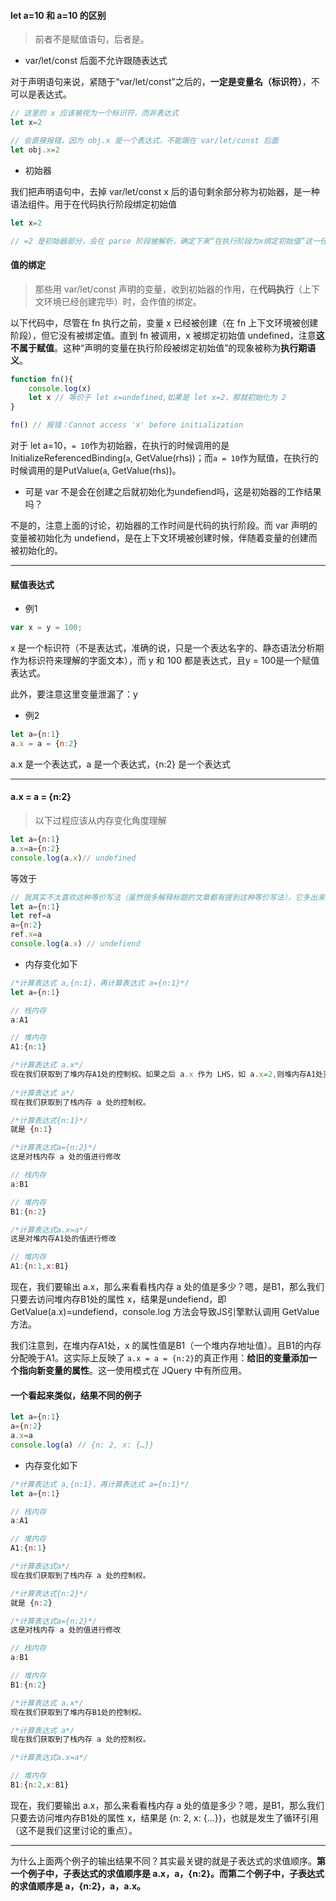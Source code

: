 #### let a=10 和 a=10 的区别

>  前者不是赋值语句，后者是。

* var/let/const 后面不允许跟随表达式

对于声明语句来说，紧随于“var/let/const”之后的，**一定是变量名（标识符）**，不可以是表达式。

```javascript
// 这里的 x 应该被视为一个标识符，而非表达式
let x=2

// 会直接报错，因为 obj.x 是一个表达式，不能跟在 var/let/const 后面
let obj.x=2
```

* 初始器

我们把声明语句中，去掉 var/let/const x 后的语句剩余部分称为初始器，是一种语法组件。用于在代码执行阶段绑定初始值

```javascript
let x=2

// =2 是初始器部分，会在 parse 阶段被解析，确定下来“在执行阶段为x绑定初始值”这一任务。
```

#### 值的绑定

> 那些用 var/let/const 声明的变量，收到初始器的作用，在**代码执行**（上下文环境已经创建完毕）时，会作值的绑定。

以下代码中，尽管在 fn 执行之前，变量 x 已经被创建（在 fn 上下文环境被创建阶段），但它没有被绑定值。直到 fn 被调用，x 被绑定初始值 undefined，注意**这不属于赋值**。这种“声明的变量在执行阶段被绑定初始值”的现象被称为**执行期语义**。

```javascript
function fn(){
    console.log(x) 
	let x // 等价于 let x=undefined,如果是 let x=2，那就初始化为 2
}

fn() // 报错：Cannot access 'x' before initialization
```

对于 let a=10，`= 10`作为初始器，在执行的时候调用的是 InitializeReferencedBinding(`a`, GetValue(rhs))；而`a = 10`作为赋值，在执行的时候调用的是PutValue(`a`, GetValue(rhs))。

* 可是 var 不是会在创建之后就初始化为undefiend吗，这是初始器的工作结果吗？

不是的，注意上面的讨论，初始器的工作时间是代码的执行阶段。而 var 声明的变量被初始化为 undefiend，是在上下文环境被创建时候，伴随着变量的创建而被初始化的。

---

#### 赋值表达式

* 例1

```javascript
var x = y = 100;
```

x 是一个标识符（不是表达式，准确的说，只是一个表达名字的、静态语法分析期作为标识符来理解的字面文本），而 y 和 100 都是表达式，且y = 100是一个赋值表达式。

此外，要注意这里变量泄漏了：y

* 例2

```javascript
let a={n:1}
a.x = a = {n:2}
```

a.x 是一个表达式，a 是一个表达式，{n:2} 是一个表达式

---

#### a.x = a = {n:2}

> 以下过程应该从内存变化角度理解

```javascript
let a={n:1}
a.x=a={n:2}
console.log(a.x)// undefined
```

等效于

```javascript
// 我其实不太喜欢这种等价写法（虽然很多解释标题的文章都有提到这种等价写法），它多出来的 ref 可能使人迷惑，从内存角度理解这个问题才是最直观的。
let a={n:1}
let ref=a
a={n:2}
ref.x=a 
console.log(a.x) // undefiend
```

* 内存变化如下

```javascript
/*计算表达式 a,{n:1}，再计算表达式 a={n:1}*/
let a={n:1}

// 栈内存
a:A1

// 堆内存
A1:{n:1}
```

```javascript
/*计算表达式 a.x*/
现在我们获取到了堆内存A1处的控制权。如果之后 a.x 作为 LHS，如 a.x=2,则堆内存A1处变为A1:{n:1,x:2}。如果之后 a.x 作为 RHS，如 b=a.x，则返回 undefiend，因为堆内存A1处没有存储x这个属性的值，即 GetValue(a.x)=undefined
    
/*计算表达式 a*/
现在我们获取到了栈内存 a 处的控制权。

/*计算表达式{n:1}*/
就是 {n:1}
```

```javascript
/*计算表达式a={n:2}*/
这是对栈内存 a 处的值进行修改

// 栈内存
a:B1

// 堆内存
B1:{n:2}
```

```javascript
/*计算表达式a.x=a*/
这是对堆内存A1处的值进行修改

// 堆内存
A1:{n:1,x:B1}
```

现在，我们要输出 a.x，那么来看看栈内存 a 处的值是多少？嗯，是B1，那么我们只要去访问堆内存B1处的属性 x，结果是undefiend，即 GetValue(a.x)=undefiend，console.log 方法会导致JS引擎默认调用 GetValue 方法。



我们注意到，在堆内存A1处，x 的属性值是B1（一个堆内存地址值）。且B1的内存分配晚于A1。这实际上反映了 `a.x = a = {n:2}`的真正作用：**给旧的变量添加一个指向新变量的属性**。这一使用模式在 JQuery 中有所应用。



#### 一个看起来类似，结果不同的例子

```javascript
let a={n:1}
a={n:2}
a.x=a
console.log(a) // {n: 2, x: {…}}
```

* 内存变化如下

```javascript
/*计算表达式 a,{n:1}，再计算表达式 a={n:1}*/
let a={n:1}

// 栈内存
a:A1

// 堆内存
A1:{n:1}
```

```javascript
/*计算表达式a*/
现在我们获取到了栈内存 a 处的控制权。

/*计算表达式{n:2}*/
就是 {n:2}
```

```javascript
/*计算表达式a={n:2}*/
这是对栈内存 a 处的值进行修改

// 栈内存
a:B1

// 堆内存
B1:{n:2}
```

```javascript
/*计算表达式 a.x*/
现在我们获取到了堆内存B1处的控制权。

/*计算表达式 a*/
现在我们获取到了栈内存 a 处的控制权。
```

```javascript
/*计算表达式a.x=a*/

// 堆内存
B1:{n:2,x:B1}
```

现在，我们要输出 a.x，那么来看看栈内存 a 处的值是多少？嗯，是B1，那么我们只要去访问堆内存B1处的属性 x，结果是 {n: 2, x: {…}}，也就是发生了循环引用（这不是我们这里讨论的重点）。

---

为什么上面两个例子的输出结果不同？其实最关键的就是子表达式的求值顺序。**第一个例子中，子表达式的求值顺序是 a.x，a，{n:2}。而第二个例子中，子表达式的求值顺序是 a，{n:2}，a，a.x。**

